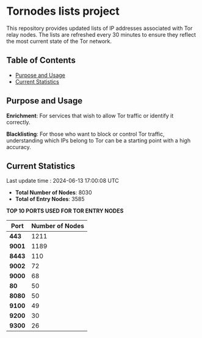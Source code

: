 # Tornodes lists project

This repository provides updated lists of IP addresses associated with Tor relay nodes. The lists are refreshed every 30 minutes to ensure they reflect the most current state of the Tor network.

## Table of Contents

- [Purpose and Usage](#purpose-and-usage)
- [Current Statistics](#current-statistics)


## Purpose and Usage

**Enrichment**: For services that wish to allow Tor traffic or identify it correctly.

**Blacklisting**: For those who want to block or control Tor traffic, understanding which IPs belong to Tor can be a starting point with a high accuracy.

## Current Statistics

Last update time : 2024-06-13 17:00:08 UTC

- **Total Number of Nodes**: 8030
- **Total of Entry Nodes**: 3585

**TOP 10 PORTS USED FOR TOR ENTRY NODES**

| **Port** | **Number of Nodes** |
|------|-----------------|
| **443**   | 1211  |
| **9001**   | 1189  |
| **8443**   | 110  |
| **9002**   | 72  |
| **9000**   | 68  |
| **80**   | 50  |
| **8080**   | 50  |
| **9100**   | 49  |
| **9200**   | 30  |
| **9300**   | 26  |


